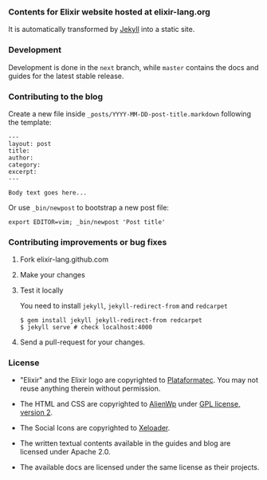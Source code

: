 ### Contents for Elixir website hosted at elixir-lang.org

It is automatically transformed by [Jekyll](http://github.com/mojombo/jekyll) into a static site.

### Development

Development is done in the `next` branch, while `master` contains the docs and guides for the latest stable release.

### Contributing to the blog

  Create a new file inside `_posts/YYYY-MM-DD-post-title.markdown` following the template:

    ---
    layout: post
    title:
    author:
    category:
    excerpt:
    ---

    Body text goes here...

  Or use `_bin/newpost` to bootstrap a new post file:

    export EDITOR=vim; _bin/newpost 'Post title'

### Contributing improvements or bug fixes

1. Fork elixir-lang.github.com

2. Make your changes

3. Test it locally

   You need to install `jekyll`, `jekyll-redirect-from` and `redcarpet`

   ```shell
   $ gem install jekyll jekyll-redirect-from redcarpet
   $ jekyll serve # check localhost:4000
   ```

4. Send a pull-request for your changes.

### License

* "Elixir" and the Elixir logo are copyrighted to [Plataformatec](http://plataformatec.com.br/). You may not reuse anything therein without permission.

* The HTML and CSS are copyrighted to [AlienWp](http://alienwp.com/) under [GPL license, version 2](http://www.gnu.org/licenses/old-licenses/gpl-2.0.html).

* The Social Icons are copyrighted to [Xeloader](http://xeloader.deviantart.com/art/Socialis-2-Freebie-213292616).

* The written textual contents available in the guides and blog are licensed under Apache 2.0.

* The available docs are licensed under the same license as their projects.
